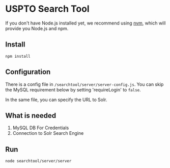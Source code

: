# USPTO Search Tool 

If you don't have Node.js installed yet, we recommend using [nvm](https://github.com/creationix/nvm), which will provide you Node.js and npm.

## Install 
`npm install`

## Configuration
There is a config file in `/searchtool/server/server-config.js`. You can skip the MySQL requirement below by setting 'requireLogin' to `false`.

In the same file, you can specify the URL to Solr.

## What is needed
1) MySQL DB For Credentials
2) Connection to Solr Search Engine

## Run
`node searchtool/server/server`

